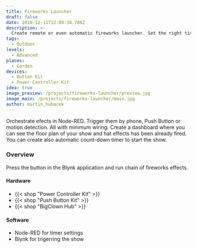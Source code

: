 ```yaml
---
title: Fireworks Launcher
draft: false
date: 2018-12-11T12:09:34.786Z
description: >-
  Create remote or even automatic fireworks launcher. Set the right timing of the effects and start the show with a Push Button.
tags:
  - Outdoor
levels:
  - Advanced
places:
  - Garden
devices:
  - Button Kit
  - Power Controller Kit
idea: true
image_preview: /projects/fireworks-launcher/preview.jpg
image_main: /projects/fireworks-launcher/main.jpg
author: martin_hubacek
---
```


Orchestrate efects in Node-RED. Trigger them by phone, Push Button or motion detection. All with minimum wiring. Create a dashboard where you can see the floor plan of your show and hat effects has been already fired. You can create also automatic count-down timer to start the show.

### Overview

Press the button in the Blynk application and run chain of fireworks effects.

#### Hardware

* {{< shop "Power Controller Kit" >}}
* {{< shop "Push Button Kit" >}}
* {{< shop "BigClown Hub" >}}

#### Software

* Node-RED for timer settings
* Blynk for trigerring the show

